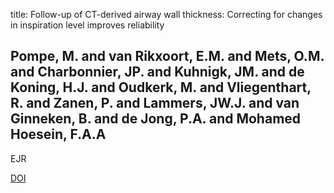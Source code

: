 title: Follow-up of CT-derived airway wall thickness: Correcting for changes in inspiration level improves reliability

## Pompe, M. and van Rikxoort, E.M. and Mets, O.M. and Charbonnier, JP. and Kuhnigk, JM. and de Koning, H.J. and Oudkerk, M. and Vliegenthart, R. and Zanen, P. and Lammers, JW.J. and van Ginneken, B. and de Jong, P.A. and Mohamed Hoesein, F.A.A
EJR

<a href="https://doi.org/10.1016/j.ejrad.2016.09.009">DOI</a>
